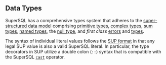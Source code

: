 ## Data Types

SuperSQL has a comprehensive types system that adheres to the
[super-structured data model](../../formats/model.md)
comprising
[primitive types](../../formats/model.md#1-primitive-types),
[complex types](../../formats/model.md#2-complex-types),
[sum types](union.md),
[named types](named.md),
the [null type](null.md),
and _first class_
[errors](error.md) and [types](type.md).

The syntax of individual literal values follows
the [SUP format](../../formats/sup.md) in that any legal
SUP value is also a valid SuperSQL literal.
In particular, the type decorators in SUP utilize a double colon (`::`)
syntax that is compatible with the SuperSQL
[`cast`](../expressions.md#casts) operator.
